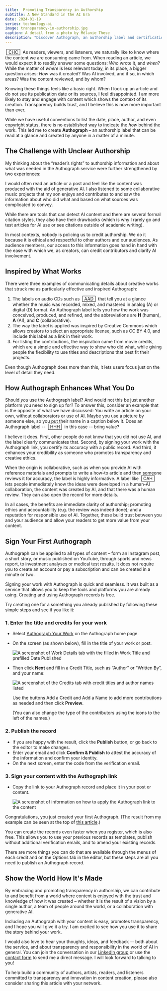 ```yaml
---
title:  Promoting Transparency in Authorship
subtitle: A New Standard in the AI Era
date: 2024-01-19
series: technology-ai
image: transparency-in-authorship.jpg
caption: A detail from a photo by Mélanie These
description: "Discover Authograph, an authorship label and certification service promoting transparency in content creation in the AI era. Learn how it lets you build trust and credibility with your audiences."
---
```


<a href="https://authograph.com/view?r=TBcbBKbUCu" title="Authograph details" style="display: inline-block; text-decoration: none; user-select: none; border: 1.5px solid currentcolor; padding: 0 .4em; margin: 0 .3em;">CHC</a> As readers, viewers, and listeners, we naturally like to know where the content we are consuming came from. When reading an article, we would expect it to readily answer some questions: *Who* wrote it, and *when*? While the matter of *where* is less relevant today, in its place, a bigger question arises: *How* was it created? Was AI involved, and if so, in which areas? Was the content reviewed, and by whom?

Knowing these things feels like a basic right. When I look up an article and do not see its publication date or its sources, I feel disappointed. I am more likely to stay and engage with content which shows the context of its creation. Transparency builds trust, and I believe this is now more important than ever.

While we have useful conventions to list the date, place, author, and even copyright status, there is no established way to indicate the *how* behind the work. This led me to create **Authograph** – an authorship label that can be read at a glance and created by anyone in a matter of a minute.

## The Challenge with Unclear Authorship

My thinking about the “reader’s rights” to authorship information and about what was needed in the Authograph service were further strengthened by two experiences:

I would often read an article or a post and feel like the content was produced with the aid of generative AI. I also listened to some collaborative music projects that my son enjoys and contributes to and saw the information about who did what and based on what sources was complicated to convey.

While there are tools that can detect AI content and there are several formal citation styles, they also have their drawbacks (which is why I rarely go and test articles for AI use or see citations outside of academic writing). 

In most contexts, nobody is policing us to credit authorship. We do it because it is ethical and respectful to other authors and our audiences. As audience members, our access to this information goes hand in hand with the ease with which we, as creators, can credit contributors and clarify AI involvement.

##  Inspired by What Works

There were three examples of communicating details about creative works that struck me as particularly effective and inspired Authograph:

1. The labels on audio CDs such as <span style="display: inline-block; text-decoration: none; user-select: none; border: 1.5px solid currentcolor; padding: 0 .4em; margin: 0 .3em;">AAD</span> that tell you at a glance whether the music was recorded, mixed, and mastered in analog&nbsp;(A) or digital&nbsp;(D) format. An Authograph label tells you how the work was conceived, produced, and refined, and the abbreviations are **H**&nbsp;(human), **A**&nbsp;(AI), and **C**&nbsp;(collaborative).
2. The way the label is applied was inspired by Creative Commons which allows creators to select an appropriate license, such as CC&nbsp;BY&nbsp;4.0, and include this label as a link in their work.
3. For listing the contributions, the inspiration came from movie credits, which are a simple and effective way to show who did what, while giving people the flexibility to use titles and descriptions that best fit their projects.

Even though Authograph does more than this, it lets users focus just on the level of detail they need. 

## How Authograph Enhances What You Do

Should *you* use the Authograph label? And would not this be just another platform you need to sign up for? To answer this, consider an example that is the opposite of what we have discussed: You write an article on your own, without collaborators or use of AI. Maybe you use a picture by someone else, so you put their name in a caption below it. Does an Authograph label -- <span style="display: inline-block; text-decoration: none; user-select: none; border: 1.5px solid currentcolor; padding: 0 .4em; margin: 0 .3em;">HHH</span> in this case -- bring value?

I believe it does. First, other people do not know that you did not use AI, and the label clearly communicates that. Second, by signing your work with the Authograph link, you certify its accuracy with a public record. And third, it enhances your credibility as someone who promotes transparency and creative ethics.

When the origin is collaborative, such as when you provide AI with reference materials and prompts to write a how-to article and then someone reviews it for accuracy, the label is highly informative. A label like <span style="display: inline-block; text-decoration: none; user-select: none; border: 1.5px solid currentcolor; padding: 0 .4em; margin: 0 .3em;">CAH</span> lets people immediately know the ideas were developed in a human-AI collaboration, the content was created by AI, and that there was a human review. They can also open the record for more details.

In all cases, the benefits are immediate clarity of authorship; promoting ethics and accountability (e.g. the review was indeed done); and a reputation for responsible use of AI. Together, these build trust between you and your audience and allow your readers to get more value from your content.

## Sign Your First Authograph

Authograph can be applied to all types of content – form an Instagram post, a short story, or music published on YouTube, through sports and news report, to investment analyses or medical test results. It does not require you to create an account or pay a subscription and can be created in a minute or two.

Signing your work with Authograph is quick and seamless. It was built as a service that allows you to keep the tools and platforms you are already using. Creating and using Authograph records is free.

Try creating one for a something you already published by following these simple steps and see if you like it:

### 1. Enter the title and credits for your work

* Select [Authograph Your Work](https://authograph.com/editor) on the Authograph home page.

* On the screen (as shown below), fill in the title of your work or post.

  ![A screenshot of Work Details tab with the filled in Work Title and prefilled Date Published](../img/tutorial-1.jpg)

* Then click **Next** and fill in a Credit Title, such as “Author” or “Written By”, and your name:

  ![A screenshot of the Credits tab with credit titles and author names listed](../img/tutorial-2.jpg)

  Use the buttons Add a Credit and Add a Name to add more contributions as needed and then click **Preview**.

  (You can also change the type of the contributors using the icons to the left of the names.) 


### 2. Publish the record

* If you are happy with the result, click the **Publish** button, or go back to the editor to make changes.
* Enter your email and click **Confirm & Publish** to attest the accuracy of the information and confirm your identity.
* On the next screen, enter the code from the verification email.

### 3. Sign your content with the Authograph link

* Copy the link to your Authograph record and place it in your post or content.

  ![A screenshot of information on how to apply the Authograph link to the content](../img/tutorial-3.jpg)

Congratulations, you just created your first Authograph. (The result from my example can be seen at the top of [this article](/winning-together).)

You can create the records even faster when you register, which is also free. This allows you to use your previous records as templates, publish without additional verification emails, and to amend your existing records.

There are more things you can do that are available through the menus of each credit and on the Options tab in the editor, but these steps are all you need to publish an Authograph record.

## Show the World How It's Made

By embracing and promoting transparency in authorship, we can contribute to and benefit from a world where content is enjoyed with the trust and knowledge of how it was created – whether it is the result of a vision by a single author, a team of people around the world, or a collaboration with generative AI.

Including an Authograph with your content is easy, promotes transparency, and I hope you will give it a try. I am excited to see how you use it to share the story behind your work.

I would also love to hear your thoughts, ideas, and feedback -- both about the service, and about transparency and responsibility in the world of AI in general. You can join the conversation in our [LinkedIn group](https://www.linkedin.com/groups/14385025/) or use the [contact form](https://authograph.com/contact) to send me a direct message. I will look forward to talking to you!

To help build a community of authors, artists, readers, and listeners committed to transparency and innovation in content creation, please also consider sharing this article with your network.